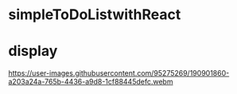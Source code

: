 # simpleToDoListwithReact
# display
https://user-images.githubusercontent.com/95275269/190901860-a203a24a-765b-4436-a9d8-1cf88445defc.webm
